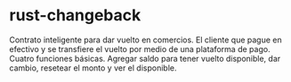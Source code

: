 # rust-changeback
Contrato inteligente para dar vuelto en comercios. El cliente que pague en efectivo y se transfiere el vuelto por medio de una plataforma de pago. Cuatro funciones básicas. Agregar saldo para tener vuelto disponible, dar cambio, resetear el monto y ver el disponible.
